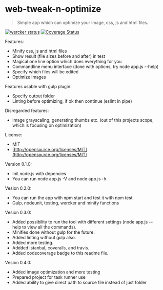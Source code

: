 web-tweak-n-optimize
====================
> Simple app which can optimize your image, css, js and html files.

[![wercker status](https://app.wercker.com/status/09ee66ec76d4aecbfd2d5c7adcd0e60f/m "wercker status")](https://app.wercker.com/project/bykey/09ee66ec76d4aecbfd2d5c7adcd0e60f)
[![Coverage Status](https://img.shields.io/coveralls/jukra/web-tweak-n-optimize.svg)](https://coveralls.io/r/jukra/web-tweak-n-optimize?branch=master)

Features:
- Minify css, js and html files
- Show result (file sizes before and after) in test
- Magical one line option which does everything for you
- Commandline menu interface (done with options, try node app.js --help)
- Specify which files will be edited
- Optimize images

Features usable with gulp plugin:
- Specify output folder
- Linting before optimizing, if ok then continue (eslint in pipe)

Disregarded features:
- Image grayscaling, generating thumbs etc. (out of this projects scope, which is focusing on optimization)

License:
- MIT
- [http://opensource.org/licenses/MIT](http://opensource.org/licenses/MIT)

Version 0.1.0:
- Init node.js with depencies
- You can run node app.js -V and node app.js -h

Vesion 0.2.0:
- You can run the app with npm start and test it with npm test
- Gulp, nodeunit, testing, wercker and minify functions

Vesion 0.3.0:
- Added possibility to run the tool with different settings (node app.js --help to view all the commands).
- Minifies done without gulp for the future.
- Added linting without gulp also.
- Added more testing.
- Addded istanbul, coveralls, and travis.
- Added codecoverage badge to this readme file.

Vesion 0.4.0:
- Added image optimization and more testing
- Prepared project for task runner use
- Added ability to give direct path to source file instead of just folder
